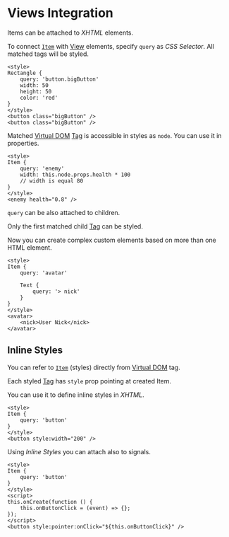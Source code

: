 # Views Integration

Items can be attached to *XHTML* elements.

To connect [`Item`](/api/renderer-item.html) with [View](/views.html) elements, specify `query` as *CSS Selector*. All matched tags will be styled.

```xhtml
<style>
Rectangle {
    query: 'button.bigButton'
    width: 50
    height: 50
    color: 'red'
}
</style>
<button class="bigButton" />
<button class="bigButton" />
```

Matched [Virtual DOM](/views/virtual-dom.html) [Tag](/api/document-tag.html) is accessible in styles as `node`. You can use it in properties.

```xhtml
<style>
Item {
    query: 'enemy'
    width: this.node.props.health * 100
    // width is equal 80
}
</style>
<enemy health="0.8" />
```

`query` can be also attached to children.

Only the first matched child [Tag](/views/virtual-dom.html) can be styled.

Now you can create complex custom elements based on more than one HTML element.

```xhtml
<style>
Item {
    query: 'avatar'

    Text {
        query: '> nick'
    }
}
</style>
<avatar>
    <nick>User Nick</nick>
</avatar>
```

## Inline Styles

You can refer to [`Item`](/api/renderer-api.html) (styles) directly from [Virtual DOM](/views/virtual-dom.html) tag.

Each styled [Tag](/api/document-tag.html) has `style` prop pointing at created Item.

You can use it to define inline styles in *XHTML*.

```xhtml
<style>
Item {
    query: 'button'
}
</style>
<button style:width="200" />
```

Using *Inline Styles* you can attach also to signals.

```xhtml
<style>
Item {
    query: 'button'
}
</style>
<script>
this.onCreate(function () {
    this.onButtonClick = (event) => {};
});
</script>
<button style:pointer:onClick="${this.onButtonClick}" />
```
